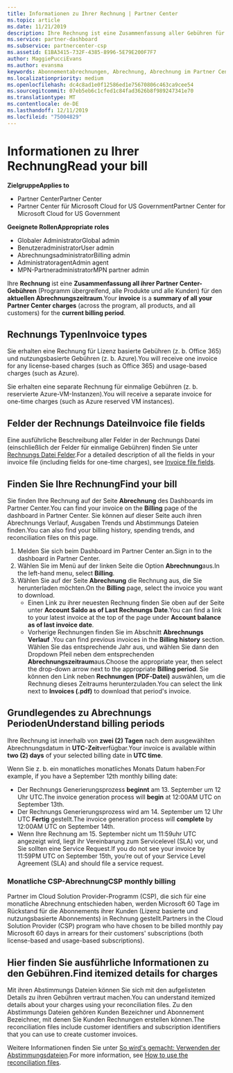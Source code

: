 ```yaml
---
title: Informationen zu Ihrer Rechnung | Partner Center
ms.topic: article
ms.date: 11/21/2019
description: Ihre Rechnung ist eine Zusammenfassung aller Gebühren für Partner Center (Programm-, Produkt-und Kunden übergreifend) für die aktuelle monatliche Zeit.
ms.service: partner-dashboard
ms.subservice: partnercenter-csp
ms.assetid: E1BA3415-732F-4385-8996-5E79E200F7F7
author: MaggiePucciEvans
ms.author: evansma
keywords: Abonnementabrechnungen, Abrechnung, Abrechnung im Partner Center, Partner Center-Abrechnung, meine Rechnung lesen, Rechnung, Rechnung für Partner Center, CSP-Abrechnung, wo ist meine Rechnung?
ms.localizationpriority: medium
ms.openlocfilehash: dc4c8ad1e0f12586ed1e75670806c463ca9cee54
ms.sourcegitcommit: 07eb5eb6c1cfed1c84fad3626b8f989247341e70
ms.translationtype: MT
ms.contentlocale: de-DE
ms.lasthandoff: 12/11/2019
ms.locfileid: "75004829"
---
```

# <a name="read-your-bill"></a><span data-ttu-id="4ced4-104">Informationen zu Ihrer Rechnung</span><span class="sxs-lookup"><span data-stu-id="4ced4-104">Read your bill</span></span>

<span data-ttu-id="4ced4-105">**Zielgruppe**</span><span class="sxs-lookup"><span data-stu-id="4ced4-105">**Applies to**</span></span>

- <span data-ttu-id="4ced4-106">Partner Center</span><span class="sxs-lookup"><span data-stu-id="4ced4-106">Partner Center</span></span>
- <span data-ttu-id="4ced4-107">Partner Center für Microsoft Cloud for US Government</span><span class="sxs-lookup"><span data-stu-id="4ced4-107">Partner Center for Microsoft Cloud for US Government</span></span>

<span data-ttu-id="4ced4-108">**Geeignete Rollen**</span><span class="sxs-lookup"><span data-stu-id="4ced4-108">**Appropriate roles**</span></span>
-   <span data-ttu-id="4ced4-109">Globaler Administrator</span><span class="sxs-lookup"><span data-stu-id="4ced4-109">Global admin</span></span>
-   <span data-ttu-id="4ced4-110">Benutzeradministrator</span><span class="sxs-lookup"><span data-stu-id="4ced4-110">User admin</span></span>
-   <span data-ttu-id="4ced4-111">Abrechnungsadministrator</span><span class="sxs-lookup"><span data-stu-id="4ced4-111">Billing admin</span></span>
-   <span data-ttu-id="4ced4-112">Administratoragent</span><span class="sxs-lookup"><span data-stu-id="4ced4-112">Admin agent</span></span>
-   <span data-ttu-id="4ced4-113">MPN-Partneradministrator</span><span class="sxs-lookup"><span data-stu-id="4ced4-113">MPN partner admin</span></span>

<span data-ttu-id="4ced4-114">Ihre **Rechnung** ist eine **Zusammenfassung all ihrer Partner Center-Gebühren** (Programm übergreifend, alle Produkte und alle Kunden) für den **aktuellen Abrechnungszeitraum**.</span><span class="sxs-lookup"><span data-stu-id="4ced4-114">Your **invoice** is a **summary of all your Partner Center charges** (across the program, all products, and all customers) for the **current billing period**.</span></span>

## <a name="invoice-types"></a><span data-ttu-id="4ced4-115">Rechnungs Typen</span><span class="sxs-lookup"><span data-stu-id="4ced4-115">Invoice types</span></span>

<span data-ttu-id="4ced4-116">Sie erhalten eine Rechnung für Lizenz basierte Gebühren (z. b. Office 365) und nutzungsbasierte Gebühren (z. b. Azure).</span><span class="sxs-lookup"><span data-stu-id="4ced4-116">You will receive one invoice for any license-based charges (such as Office 365) and usage-based charges (such as Azure).</span></span>

<span data-ttu-id="4ced4-117">Sie erhalten eine separate Rechnung für einmalige Gebühren (z. b. reservierte Azure-VM-Instanzen).</span><span class="sxs-lookup"><span data-stu-id="4ced4-117">You will receive a separate invoice for one-time charges (such as Azure reserved VM instances).</span></span>

## <a name="invoice-file-fields"></a><span data-ttu-id="4ced4-118">Felder der Rechnungs Datei</span><span class="sxs-lookup"><span data-stu-id="4ced4-118">Invoice file fields</span></span>

<span data-ttu-id="4ced4-119">Eine ausführliche Beschreibung aller Felder in der Rechnungs Datei (einschließlich der Felder für einmalige Gebühren) finden Sie unter [Rechnungs Datei Felder](invoice-file.md).</span><span class="sxs-lookup"><span data-stu-id="4ced4-119">For a detailed description of all the fields in your invoice file (including fields for one-time charges), see [Invoice file fields](invoice-file.md).</span></span>

## <a name="find-your-bill"></a><span data-ttu-id="4ced4-120">Finden Sie Ihre Rechnung</span><span class="sxs-lookup"><span data-stu-id="4ced4-120">Find your bill</span></span>

<span data-ttu-id="4ced4-121">Sie finden Ihre Rechnung auf der Seite **Abrechnung** des Dashboards im Partner Center.</span><span class="sxs-lookup"><span data-stu-id="4ced4-121">You can find your invoice on the **Billing** page of the dashboard in Partner Center.</span></span> <span data-ttu-id="4ced4-122">Sie können auf dieser Seite auch ihren Abrechnungs Verlauf, Ausgaben Trends und Abstimmungs Dateien finden.</span><span class="sxs-lookup"><span data-stu-id="4ced4-122">You can also find your billing history, spending trends, and reconciliation files on this page.</span></span>

1. <span data-ttu-id="4ced4-123">Melden Sie sich beim Dashboard im Partner Center an.</span><span class="sxs-lookup"><span data-stu-id="4ced4-123">Sign in to the dashboard in Partner Center.</span></span>
2. <span data-ttu-id="4ced4-124">Wählen Sie im Menü auf der linken Seite die Option **Abrechnung**aus.</span><span class="sxs-lookup"><span data-stu-id="4ced4-124">In the left-hand menu, select **Billing**.</span></span>
3. <span data-ttu-id="4ced4-125">Wählen Sie auf der Seite **Abrechnung** die Rechnung aus, die Sie herunterladen möchten.</span><span class="sxs-lookup"><span data-stu-id="4ced4-125">On the **Billing** page, select the invoice you want to download.</span></span>
    - <span data-ttu-id="4ced4-126">Einen Link zu ihrer neuesten Rechnung finden Sie oben auf der Seite unter **Account Saldo as of Last Rechnungs Date**.</span><span class="sxs-lookup"><span data-stu-id="4ced4-126">You can find a link to your latest invoice at the top of the page under **Account balance as of last invoice date**.</span></span>
    - <span data-ttu-id="4ced4-127">Vorherige Rechnungen finden Sie im Abschnitt **Abrechnungs Verlauf** .</span><span class="sxs-lookup"><span data-stu-id="4ced4-127">You can find previous invoices in the **Billing history** section.</span></span> <span data-ttu-id="4ced4-128">Wählen Sie das entsprechende Jahr aus, und wählen Sie dann den Dropdown Pfeil neben dem entsprechenden **Abrechnungszeitraum**aus.</span><span class="sxs-lookup"><span data-stu-id="4ced4-128">Choose the appropriate year, then select the drop-down arrow next to the appropriate **Billing period**.</span></span> <span data-ttu-id="4ced4-129">Sie können den Link neben **Rechnungen (PDF-Datei)** auswählen, um die Rechnung dieses Zeitraums herunterzuladen.</span><span class="sxs-lookup"><span data-stu-id="4ced4-129">You can select the link next to **Invoices (.pdf)** to download that period's invoice.</span></span>

## <a name="understand-billing-periods"></a><span data-ttu-id="4ced4-130">Grundlegendes zu Abrechnungs Perioden</span><span class="sxs-lookup"><span data-stu-id="4ced4-130">Understand billing periods</span></span>

<span data-ttu-id="4ced4-131">Ihre Rechnung ist innerhalb von **zwei (2) Tagen** nach dem ausgewählten Abrechnungsdatum in **UTC-Zeit**verfügbar.</span><span class="sxs-lookup"><span data-stu-id="4ced4-131">Your invoice is available within **two (2) days** of your selected billing date in **UTC time**.</span></span>

<span data-ttu-id="4ced4-132">Wenn Sie z. b. ein monatliches monatliches Monats Datum haben:</span><span class="sxs-lookup"><span data-stu-id="4ced4-132">For example, if you have a September 12th monthly billing date:</span></span>

- <span data-ttu-id="4ced4-133">Der Rechnungs Generierungsprozess **beginnt** am 13. September um 12 Uhr UTC.</span><span class="sxs-lookup"><span data-stu-id="4ced4-133">The invoice generation process will **begin** at 12:00AM UTC on September 13th.</span></span>
- <span data-ttu-id="4ced4-134">Der Rechnungs Generierungsprozess wird am 14. September um 12 Uhr UTC **Fertig** gestellt.</span><span class="sxs-lookup"><span data-stu-id="4ced4-134">The invoice generation process will **complete** by 12:00AM UTC on September 14th.</span></span>
- <span data-ttu-id="4ced4-135">Wenn Ihre Rechnung am 15. September nicht um 11:59uhr UTC angezeigt wird, liegt ihr Vereinbarung zum Servicelevel (SLA) vor, und Sie sollten eine Service Request.</span><span class="sxs-lookup"><span data-stu-id="4ced4-135">If you do not see your invoice by 11:59PM UTC on September 15th, you’re out of your Service Level Agreement (SLA) and should file a service request.</span></span>

### <a name="csp-monthly-billing"></a><span data-ttu-id="4ced4-136">Monatliche CSP-Abrechnung</span><span class="sxs-lookup"><span data-stu-id="4ced4-136">CSP monthly billing</span></span>

<span data-ttu-id="4ced4-137">Partner im Cloud Solution Provider-Programm (CSP), die sich für eine monatliche Abrechnung entschieden haben, werden Microsoft 60 Tage im Rückstand für die Abonnements ihrer Kunden (Lizenz basierte und nutzungsbasierte Abonnements) in Rechnung gestellt.</span><span class="sxs-lookup"><span data-stu-id="4ced4-137">Partners in the Cloud Solution Provider (CSP) program who have chosen to be billed monthly pay Microsoft 60 days in arrears for their customers' subscriptions (both license-based and usage-based subscriptions).</span></span>

## <a name="find-itemized-details-for-charges"></a><span data-ttu-id="4ced4-138">Hier finden Sie ausführliche Informationen zu den Gebühren.</span><span class="sxs-lookup"><span data-stu-id="4ced4-138">Find itemized details for charges</span></span>

<span data-ttu-id="4ced4-139">Mit ihren Abstimmungs Dateien können Sie sich mit den aufgelisteten Details zu ihren Gebühren vertraut machen.</span><span class="sxs-lookup"><span data-stu-id="4ced4-139">You can understand itemized details about your charges using your reconciliation files.</span></span> <span data-ttu-id="4ced4-140">Zu den Abstimmungs Dateien gehören Kunden Bezeichner und Abonnement Bezeichner, mit denen Sie Kunden Rechnungen erstellen können.</span><span class="sxs-lookup"><span data-stu-id="4ced4-140">The reconciliation files include customer identifiers and subscription identifiers that you can use to create customer invoices.</span></span>

<span data-ttu-id="4ced4-141">Weitere Informationen finden Sie unter [So wird's gemacht: Verwenden der Abstimmungsdateien](use-the-reconciliation-files.md).</span><span class="sxs-lookup"><span data-stu-id="4ced4-141">For more information, see [How to use the reconciliation files](use-the-reconciliation-files.md).</span></span>
